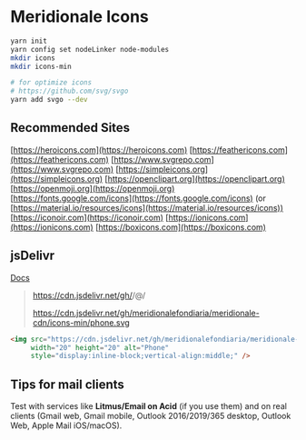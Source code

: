 # Meridionale Icons

```sh
yarn init
yarn config set nodeLinker node-modules
mkdir icons
mkdir icons-min

# for optimize icons
# https://github.com/svg/svgo
yarn add svgo --dev
```

## Recommended Sites

[https://heroicons.com](https://heroicons.com)
[https://feathericons.com](https://feathericons.com)
[https://www.svgrepo.com](https://www.svgrepo.com)
[https://simpleicons.org](https://simpleicons.org)
[https://openclipart.org](https://openclipart.org)
[https://openmoji.org](https://openmoji.org)
[https://fonts.google.com/icons](https://fonts.google.com/icons) (or [https://material.io/resources/icons](https://material.io/resources/icons))
[https://iconoir.com](https://iconoir.com)
[https://ionicons.com](https://ionicons.com)
[https://boxicons.com](https://boxicons.com)

## jsDelivr

[Docs](https://www.jsdelivr.com/?docs=gh)

> https://cdn.jsdelivr.net/gh/<USERNAME>/<REPO>@<BRANCH>/<PERCORSO>
>
> https://cdn.jsdelivr.net/gh/meridionalefondiaria/meridionale-cdn/icons-min/phone.svg

```html
<img src="https://cdn.jsdelivr.net/gh/meridionalefondiaria/meridionale-cdn/icons-min/phone.svg"
     width="20" height="20" alt="Phone"
     style="display:inline-block;vertical-align:middle;" />
```

## Tips for mail clients

Test with services like **Litmus/Email on Acid** (if you use them) and on real clients (Gmail web, Gmail mobile, Outlook 2016/2019/365 desktop, Outlook Web, Apple Mail iOS/macOS).